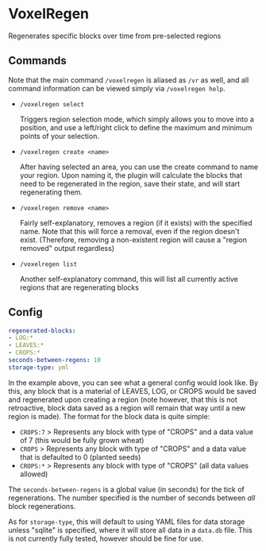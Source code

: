 # VoxelRegen
Regenerates specific blocks over time from pre-selected regions


## Commands

Note that the main command `/voxelregen` is aliased as `/vr` as well, and all command information can be
viewed simply via `/voxelregen help`.

 * `/voxelregen select`
 
   Triggers region selection mode, which simply allows you to move into a position, and use a left/right
   click to define the maximum and minimum points of your selection.
   
 * `/voxelregen create <name>`
 
   After having selected an area, you can use the create command to name your region. Upon naming it,
   the plugin will calculate the blocks that need to be regenerated in the region, save their state,
   and will start regenerating them.
   
 * `/voxelregen remove <name>`
 
   Fairly self-explanatory, removes a region (if it exists) with the specified name. Note that this will
   force a removal, even if the region doesn't exist. (Therefore, removing a non-existent region will
   cause a "region removed" output regardless)
   
 * `/voxelregen list`
 
   Another self-explanatory command, this will list all currently active regions that are regenerating blocks

## Config

```YAML
regenerated-blocks:
- LOG:*
- LEAVES:*
- CROPS:*
seconds-between-regens: 10
storage-type: yml
```

In the example above, you can see what a general config would look like. By this, any block that is a material
of LEAVES, LOG, or CROPS would be saved and regenerated upon creating a region (note however, that this is not
retroactive, block data saved as a region will remain that way until a new region is made). The format for
the block data is quite simple:

 * `CROPS:7` > Represents any block with type of "CROPS" and a data value of 7 (this would be fully grown wheat)
 * `CROPS` > Represents any block with type of "CROPS" and a data value that is defaulted to 0 (planted seeds)
 * `CROPS:*` > Represents any block with type of "CROPS" (all data values allowed)
 
 The `seconds-between-regens` is a global value (in seconds) for the tick of regenerations. The number specified
 is the number of seconds between *all* block regenerations.
 
 As for `storage-type`, this will default to using YAML files for data storage unless "sqlite" is specified, where
 it will store all data in a `data.db` file. This is not currently fully tested, however should be fine for use.
